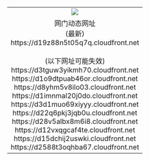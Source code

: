 ﻿<table>
  <tr></tr>
  <tr><td colspan=2 align=center><img src="https://d19z88n5t05q7q.cloudfront.net/Up/oGate.jpg" /></td></tr>
  <tr><td colspan=2 align=center>网门动态网址<br/>(最新)
<br>https://d19z88n5t05q7q.cloudfront.net
<br/><br/>(以下网址可能失效)
<br>https://d3tguw3yikmh70.cloudfront.net
<br>https://d1o9dtpuab46or.cloudfront.net
<br>https://d8yhm5v8ilo03.cloudfront.net
<br>https://d1imnmal20j0do.cloudfront.net
<br>https://d3d1muo69xiyyy.cloudfront.net
<br>https://d22q6pkj3jqb0u.cloudfront.net
<br>https://d28v5albx8m6i8.cloudfront.net
<br>https://d12vxqgcaf4te.cloudfront.net
<br>https://d15dchij2uswki.cloudfront.net
<br>https://d2588t3oqhba67.cloudfront.net
    </td>
  </tr>
</table>
